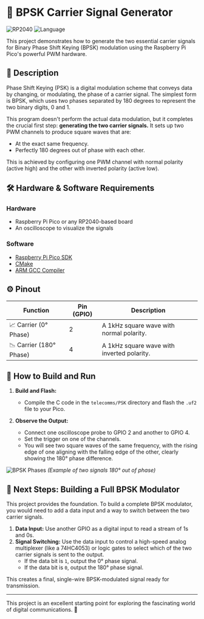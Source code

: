 # 🌊 BPSK Carrier Signal Generator

![RP2040](https://img.shields.io/badge/MCU-RP2040-9cf) ![Language](https://img.shields.io/badge/Language-C-blue)

This project demonstrates how to generate the two essential carrier signals for Binary Phase Shift Keying (BPSK) modulation using the Raspberry Pi Pico's powerful PWM hardware.

## 📝 Description

Phase Shift Keying (PSK) is a digital modulation scheme that conveys data by changing, or modulating, the phase of a carrier signal. The simplest form is BPSK, which uses two phases separated by 180 degrees to represent the two binary digits, 0 and 1.

This program doesn't perform the actual data modulation, but it completes the crucial first step: **generating the two carrier signals.** It sets up two PWM channels to produce square waves that are:
- At the exact same frequency.
- Perfectly 180 degrees out of phase with each other.

This is achieved by configuring one PWM channel with normal polarity (active high) and the other with inverted polarity (active low).

## 🛠️ Hardware & Software Requirements

### Hardware
- Raspberry Pi Pico or any RP2040-based board
- An oscilloscope to visualize the signals

### Software
- [Raspberry Pi Pico SDK](https://github.com/raspberrypi/pico-sdk)
- [CMake](https://cmake.org/)
- [ARM GCC Compiler](https://developer.arm.com/tools-and-software/open-source-software/developer-tools/gnu-toolchain/gnu-rm)

## ⚙️ Pinout

| Function                 | Pin (GPIO) | Description                                      |
|--------------------------|------------|--------------------------------------------------|
| 📈 Carrier (0° Phase)    | 2          | A 1kHz square wave with normal polarity.         |
| 📉 Carrier (180° Phase)  | 4          | A 1kHz square wave with inverted polarity.       |

## 🚀 How to Build and Run

1.  **Build and Flash:**
    - Compile the C code in the `telecomms/PSK` directory and flash the `.uf2` file to your Pico.

2.  **Observe the Output:**
    - Connect one oscilloscope probe to GPIO 2 and another to GPIO 4.
    - Set the trigger on one of the channels.
    - You will see two square waves of the same frequency, with the rising edge of one aligning with the falling edge of the other, clearly showing the 180° phase difference.

![BPSK Phases](https://i.imgur.com/d9s4v2o.png)  *(Example of two signals 180° out of phase)*

## 🧩 Next Steps: Building a Full BPSK Modulator

This project provides the foundation. To build a complete BPSK modulator, you would need to add a data input and a way to switch between the two carrier signals.

1.  **Data Input:** Use another GPIO as a digital input to read a stream of 1s and 0s.
2.  **Signal Switching:** Use the data input to control a high-speed analog multiplexer (like a 74HC4053) or logic gates to select which of the two carrier signals is sent to the output.
    - If the data bit is `1`, output the 0° phase signal.
    - If the data bit is `0`, output the 180° phase signal.

This creates a final, single-wire BPSK-modulated signal ready for transmission.

---

This project is an excellent starting point for exploring the fascinating world of digital communications. 📡
